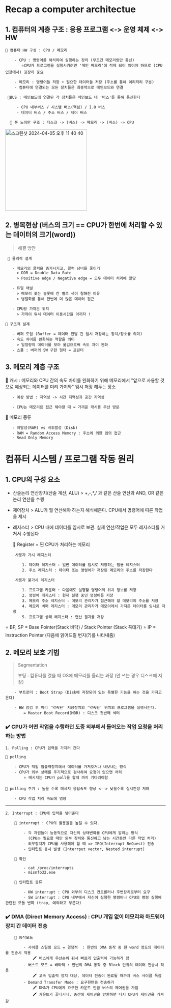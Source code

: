 # Recap a computer architectue 

## 1. 컴퓨터의 계층 구조 :  응용 프로그램 <-> 운영 체제 <-> HW

    📍 컴퓨터 HW 구성 : CPU / 메모리
   
        - CPU : 명령어를 해석하여 실행하는 장치 (무조건 메모리랑만 통신)
           ⭐️CPU가 프로그램을 실행시키려면 '메인 메모리'에 적재 되어 있어야 하므로 (CPU입장에서) 굉장히 중요
   
        - 메모리 : 명령어들 저장 + 필요한 데이터들 저장 (주소를 통해 이리저리 구분)
        - 컴퓨터에 연결되는 모든 장치들은 최종적으로 메인보드와 연결 

     📍BUS : 메인보드에 연결된 각 장치들은 메인보드 내 '버스'를 통해 통신한다

         - CPU 내부버스 / 시스템 버스(핵심) / I.O 버스
         - 데이터 버스 / 주소 버스 / 제어 버스

      📍 폰 노이만 구조 : 디스크 -> (버스) -> 메모리 -> (버스) -> CPU 
   
   <img width="256" alt="스크린샷 2024-04-05 오후 11 40 40" src="https://github.com/subinsong01/TIL/assets/134045937/8209e285-6cbd-4c4c-b78c-c8d4bc1e087d">

## 2. 병목현상 (버스의 크기 == CPU가 한번에 처리할 수 있는 데이터의 크기(word))

   > 해결 방안 

     📍 물리적 설계
   
       - 메모리의 클럭을 증가시키고, 클럭 낭비를 줄이기
         > DDR = Double Data Rate
         > Positive edge / Negative edge = 모두 데이터 처리에 할당
   
       - 듀얼 채널
         > 메모리 꽂는 슬롯에 칸 별로 색이 칠해진 이유
         > 병렬화를 통해 한번에 더 많은 데이터 접근
   
       - CPU랑 가까운 위치
         > 가까이 둬서 데이터 이동시간을 아끼자 !

    📍 구조적 설계

       - 버퍼 도입 (Buffer = 데이터 전달 간 임시 저장하는 장치/장소를 의미)
       - 속도 차이를 완화하는 역할을 의미
         > 일정량의 데이터를 모아 옮김으로써 속도 차이 완화
       - 스풀 : 버퍼의 SW 구현 형태 = 프린터

## 3. 메모리 계층 구조

   📍 캐시 : 메모리와 CPU 간의 속도 차이를 완화하기 위해 메모리에서 "앞으로 사용할 것으로 예상되는 데이터를 미리 가져와" 임시 저장 해두는 장소

       - 예상 방법 : 지역성 -> 시간 지역성과 공간 지역성

       - CPU는 메모리르 접근 해야할 때 = 가까운 캐시를 우선 방문

   📍 메모리 종류

       - 휘발성(RAM) vs 비휘발성 (Disk)
       - RAM = Random Access Memory : 주소에 의한 임의 접근
       - Read Only Memory

# 컴퓨터 시스템 / 프로그램 작동 원리 

## 1. CPU의 구성 요소 

- 산술논리 연산장치(산술 계산, ALU) > +,-,*,/ 과 같은 산술 연산과 AND, OR 같은 논리 연산을 수행 
- 제어장치 > ALU가 뭘 연산해야 하는지 해석해준다. CPU에서 명령어에 따른 작업을 제시 
- 레지스터 > CPU 내에 데이터를 임시로 보관. 실제 연산/작업은 모두 레지스터를 거쳐서 수행된다

  📍 Register = 찐 CPU가 처리하는 메모리

       사용자 가시 레지스터
  
          1. 데이터 레지스터 : 일반 데이터를 임시로 저장하는 범용 레지스터
          2. 주소 레지스터 : 데이터 또는 명령어가 저장된 메모리의 주소를 저장한다

       사용자 불가시 레지스터

          1. 프로그램 카운터 : 다음에도 실행할 명령어의 위치 정보를 저장
          2. 명령어 레지스터 : 현재 실행 중인 명령어를 저장
          3. 메모리 주소 레지스터 : 메모리 관리자가 접근해야 할 메모리의 주소를 저장
          4. 메모리 버퍼 레지스터 : 메모리 관리자가 메모이레서 가져온 데이터를 임시로 저장
          5. 프로그램 상태 레지스터 : 연산 결과를 저장 
      

⭐️ BP, SP = Base Pointer(Stack 바닥) / Stack Pointer (Stack 꼭대기)
⭐️ IP = Instruction Pointer (다음에 읽어드릴 번지(?)를 나타내줌) 



## 2. 메모리 보호 기법 

> Segmentation
> 
> 부팅 : 컴퓨터를 켰을 때 OS에 메모리를 올리는 과정 (안 쓰는 경우 디스크에 저장)

        - 부트로더 : Boot Strap (Disk에 저장되어 있는 특별한 기능을 하는 것을 가지고 온다) 

        - HW 점검 후 미리 '약속된' 저장장치의 '약속됭' 위치의 프로그램을 실행시킨다. 
            = Master Boot Record(MBR) : 디스크 첫번째 섹터 

### ✔️ CPU가 어떤 작업을 수행하던 도중 외부에서 들어오는 작업 요청을 처리하는 방법 

    1. Polling : CPU가 입력을 가지러 간다 

    📍 polling 

        - CPU가 직업 입출력장치에서 데이터를 가져오거나 내보내는 방식
        - CPU가 외부 상태를 주기적으로 검사하여 요청이 있으면 처리 
            ⭐️ 메시지는 CPU가 poll을 할때 까지 기다려야함 
            
    📍 polling 주기 : 높을 수록 메세지 응답속도 향상 <--> 낮을수록 실시간성 저하 
    
        - CPU 작업 처리 속도에 영향 
-----------
    2. Interrupt : CPU에 입력을 넣어준다

        📍 interrupt : CPU의 활용율을 높일 수 있다. 

            - 각 자원들이 능동적으로 자신의 상태변화를 CPU에게 알리는 방식 
              (CPU는 필요할 때만 외부 장치와 통신하고 남는 시간동안 다른 작업 처리)
            - 외부장치가 CPU를 사용해야 할 때 => IRQ(Interrupt ReQuest) 전송
            - 인터럽트 동시 발생 (Interrput vector, Nested interrupt)

        📍 확인

            - cat /proc/interrupts
            - misnfo32.exe

        📍 인터럽트 종류 
        
            - HW interrupt : CPU 외부의 디스크 컨트롤러나 주변장치로부터 요구 
            - SW interrupt : CPU 내부에서 자신이 실행한 명령어나 CPU의 명령 실행에 관련된 모듈 변화 (trap, 예외라고 부른다) 

### ✔️ DMA (Direct Memory Access) : CPU 개입 없이 메모리와 하드웨어 장치 간 데이터 전송 

        📍 동작모드

            - 사이클 스틸링 모드 = 경쟁적  : 한번의 DMA 동작 중 한 word 정도의 데이터를 전송시 적용 
                🖍️ 버스에게 우선순위 줘서 빠르게 입출력이 가능하게 함  
            - 버스트 모드 = 배타적 : 한번의 DMA 동작 중 Block 단위의 데이터 전송시 적용 
                🖍️ 고속 입출력 장치 대상, 데이터 전송이 완료될 때까지 버스 사이클 독점       
            - Demand Transfer Mode : 요구한만큼 전송하기 
                🖍️ DMA가 CPU에게 요구한 카운트 만큼 버스의 제어권을 가짐
                🖍️ 카운트가 끝나거나, 중간에 제어권을 반환하면 다시 CPU가 제어권을 가져감 


        
